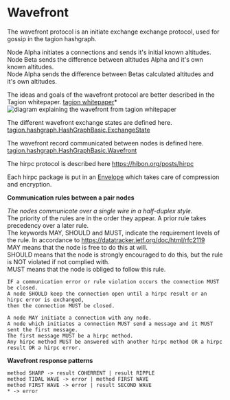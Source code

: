 # Wavefront

The wavefront protocol is an initiate exchange exchange protocol, used for gossip in the tagion hashgraph.

Node Alpha initiates a connections and sends it's initial known altitudes.  
Node Beta sends the difference between altitudes Alpha and it's own known altitudes.  
Node Alpha sends the difference between Betas calculated altitudes and it's own altitudes.  

The ideas and goals of the wavefront protocol are better described in the Tagion whitepaper.
[tagion whitepaper](https://www.tagion.org/resources/tagion-whitepaper.pdf)*
![diagram explaining the wavefront from tagion whitepaper](/assets/wavefront.png)

The different wavefront exchange states are defined here.
[tagion.hashgraph.HashGraphBasic.ExchangeState](https://ddoc.tagion.org/tagion.hashgraph.HashGraphBasic.ExchangeState.html)

The wavefront record communicated between nodes is defined here.
[tagion.hashgraph.HashGraphBasic.Wavefront](https://ddoc.tagion.org/tagion.hashgraph.HashGraphBasic.Wavefront.html)

The hirpc protocol is described here https://hibon.org/posts/hirpc

Each hirpc package is put in an [Envelope](/tech/protocols/envelope) which takes care of compression and encryption.

**Communication rules between a pair nodes**

*The nodes communicate over a single wire in a half-duplex style.*  
The priority of the rules are in the order they appear. A prior rule takes precedency over a later rule.  
The keywords MAY, SHOULD and MUST, indicate the requirement levels of the rule.
In accordance to https://datatracker.ietf.org/doc/html/rfc2119  
MAY means that the node is free to do this at will.  
SHOULD means that the node is strongly encouraged to do this, but the rule is NOT violated if not complied with.  
MUST means that the node is obliged to follow this rule.  

```
IF a communication error or rule violation occurs the connection MUST be closed.  
A node SHOULD keep the connection open until a hirpc result or an hirpc error is exchanged,
then the connection MUST be closed.  

A node MAY initiate a connection with any node.
A node which initiates a connection MUST send a message and it MUST sent the first message.  
The first message MUST be a hirpc method.  
Any hirpc method MUST be answered with another hirpc method OR a hirpc result OR a hirpc error.
```


**Wavefront response patterns**

```
method SHARP -> result COHERRENT | result RIPPLE
method TIDAL WAVE -> error | method FIRST WAVE
method FIRST WAVE -> error | result SECOND WAVE
* -> error  
```
